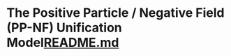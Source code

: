 # The Positive Particle / Negative Field (PP-NF) Unification Model[README.md](https://github.com/user-attachments/files/22658385/README.md)
